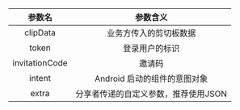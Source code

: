 |     参数名     |               参数含义               |
| :------------: | :----------------------------------: |
|    clipData    |        业务方传入的剪切板数据        |
|     token      |            登录用户的标识            |
| invitationCode |                邀请码                |
|     intent     |     Android 启动的组件的意图对象     |
|     extra      | 分享者传递的自定义参数，推荐使用JSON |
